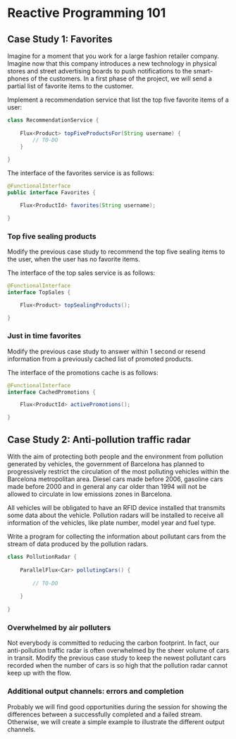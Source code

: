# Reactive Programming 101

## Case Study 1: Favorites

Imagine for a moment that you work for a large fashion retailer company. Imagine now that this company introduces a new technology in physical stores and street advertising boards to push notifications to the smart-phones of the customers. In a first phase of the project, we will send a partial list of favorite items to the customer.

Implement a recommendation service that list the top five favorite items of a user:

```java
class RecommendationService {
    
    Flux<Product> topFiveProductsFor(String username) {
        // TO-DO
    }
    
}
```

The interface of the favorites service is as follows:

```java
@FunctionalInterface
public interface Favorites {

    Flux<ProductId> favorites(String username);

}
```

### Top five sealing products

Modify the previous case study to recommend the top five sealing items to the user, when the user has no favorite items.

The interface of the top sales service is as follows:

```java
@FunctionalInterface
interface TopSales {

    Flux<Product> topSealingProducts();

}
```

### Just in time favorites

Modify the previous case study to answer within 1 second or resend information from a previously cached list of promoted products.

The interface of the promotions cache is as follows:

```java
@FunctionalInterface
interface CachedPromotions {

    Flux<ProductId> activePromotions();

}
```

## Case Study 2: Anti-pollution traffic radar

With the aim of protecting both people and the environment from pollution generated by vehicles, the government of Barcelona has planned to progressively restrict the circulation of the most polluting vehicles within the Barcelona metropolitan area. Diesel cars made before 2006, gasoline cars made before 2000 and in general any car older than 1994 will not be allowed to circulate in low emissions zones in Barcelona.

All vehicles will be obligated to have an RFID device installed that transmits some data about the vehicle. Pollution radars will be installed to receive all information of the vehicles, like plate number, model year and fuel type.

Write a program for collecting the information about pollutant cars from the stream of data produced by the pollution radars.

```java
class PollutionRadar {
    
    ParallelFlux<Car> pollutingCars() {
        
        // TO-DO
        
    }
    
}
```

### Overwhelmed by air polluters

Not everybody is committed to reducing the carbon footprint. In fact, our anti-pollution traffic radar is often overwhelmed by the sheer volume of cars in transit. Modify the previous case study to keep the newest pollutant cars recorded when the number of cars is so high that the pollution radar cannot keep up with the flow.

### Additional output channels: errors and completion

Probably we will find good opportunities during the session for showing the differences between a successfully completed and a failed stream. Otherwise, we will create a simple example to illustrate the different output channels.
